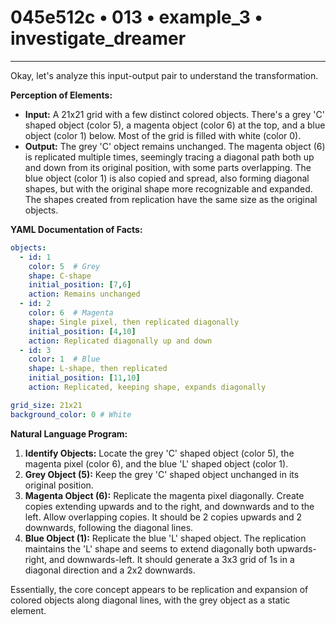 # 045e512c • 013 • example_3 • investigate_dreamer

---
Okay, let's analyze this input-output pair to understand the transformation.

**Perception of Elements:**

*   **Input:** A 21x21 grid with a few distinct colored objects. There's a grey 'C' shaped object (color 5), a magenta object (color 6) at the top, and a blue object (color 1) below. Most of the grid is filled with white (color 0).
*   **Output:**  The grey 'C' object remains unchanged. The magenta object (6) is replicated multiple times, seemingly tracing a diagonal path both up and down from its original position, with some parts overlapping. The blue object (color 1) is also copied and spread, also forming diagonal shapes, but with the original shape more recognizable and expanded. The shapes created from replication have the same size as the original objects.

**YAML Documentation of Facts:**



```yaml
objects:
  - id: 1
    color: 5  # Grey
    shape: C-shape
    initial_position: [7,6]
    action: Remains unchanged
  - id: 2
    color: 6  # Magenta
    shape: Single pixel, then replicated diagonally
    initial_position: [4,10]
    action: Replicated diagonally up and down
  - id: 3
    color: 1  # Blue
    shape: L-shape, then replicated
    initial_position: [11,10]
    action: Replicated, keeping shape, expands diagonally

grid_size: 21x21
background_color: 0 # White
```



**Natural Language Program:**

1.  **Identify Objects:** Locate the grey 'C' shaped object (color 5), the magenta pixel (color 6), and the blue 'L' shaped object (color 1).
2.  **Grey Object (5):**  Keep the grey 'C' shaped object unchanged in its original position.
3.  **Magenta Object (6):** Replicate the magenta pixel diagonally. Create copies extending upwards and to the right, and downwards and to the left. Allow overlapping copies. It should be 2 copies upwards and 2 downwards, following the diagonal lines.
4.  **Blue Object (1):** Replicate the blue 'L' shaped object. The replication maintains the 'L' shape and seems to extend diagonally both upwards-right, and downwards-left. It should generate a 3x3 grid of 1s in a diagonal direction and a 2x2 downwards.

Essentially, the core concept appears to be replication and expansion of colored objects along diagonal lines, with the grey object as a static element.

